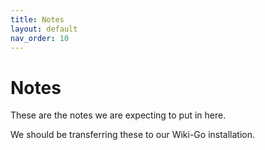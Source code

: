 ```yaml
---
title: Notes
layout: default
nav_order: 10
---
```

# Notes
These are the notes we are expecting to put in here.

We should be transferring these to our Wiki-Go installation.
